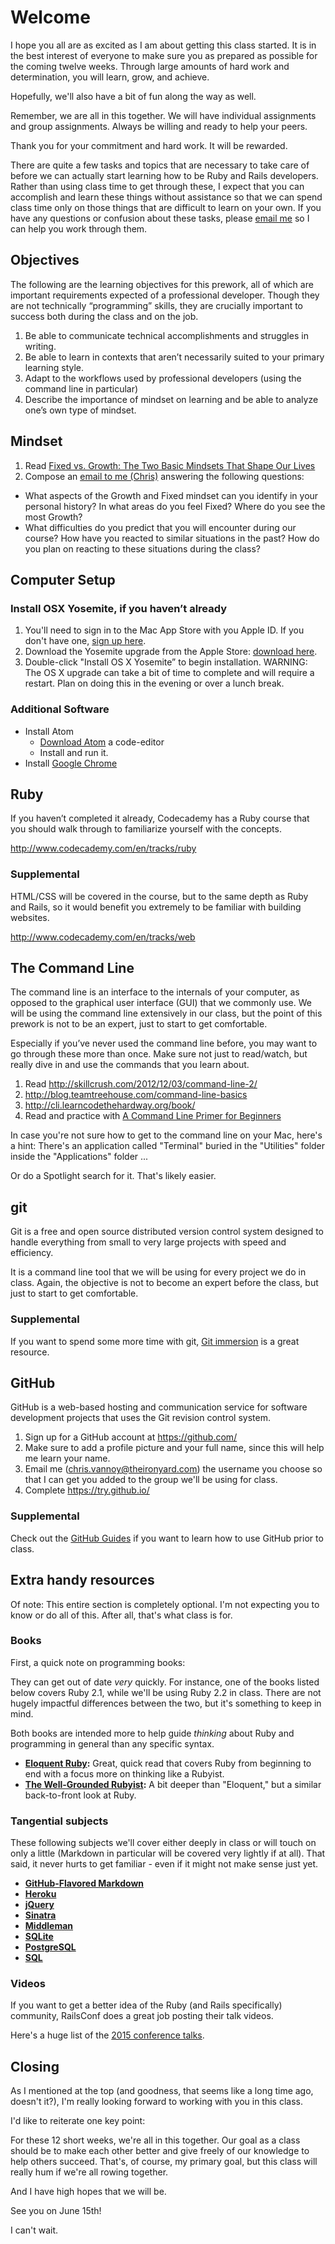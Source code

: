 # Welcome
I hope you all are as excited as I am about getting this class started. It is in the best interest of everyone to make sure you as prepared as possible for the coming twelve weeks. Through large amounts of hard work and determination, you will learn, grow, and achieve.

Hopefully, we'll also have a bit of fun along the way as well.

Remember, we are all in this together. We will have individual assignments and group assignments. Always be willing and ready to help your peers.

Thank you for your commitment and hard work. It will be rewarded.

There are quite a few tasks and topics that are necessary to take care of before we can actually start learning how to be Ruby and Rails developers. Rather than using class time to get through these, I expect that you can accomplish and learn these things without assistance so that we can spend class time only on those things that are difficult to learn on your own. If you have any questions or confusion about these tasks, please [email me](mailto:chris.vannoy@theironyard.com) so I can help you work through them.

## Objectives
The following are the learning objectives for this prework, all of which are important requirements expected of a professional developer. Though they are not technically “programming” skills, they are crucially important to success both during the class and on the job.

1. Be able to communicate technical accomplishments and struggles in writing.
2. Be able to learn in contexts that aren’t necessarily suited to your primary learning style.
3. Adapt to the workflows used by professional developers (using the command line in particular)
4. Describe the importance of mindset on learning and be able to analyze one’s own type of mindset.

## Mindset
1. Read [Fixed vs. Growth: The Two Basic Mindsets That Shape Our Lives](http://www.brainpickings.org/2014/01/29/carol-dweck-mindset/)
2. Compose an [email to me (Chris)](mailto:chris.vannoy@theironyard.com) answering the following questions:
- What aspects of the Growth and Fixed mindset can you identify in your personal history? In what areas do you feel Fixed? Where do you see the most Growth?
- What difficulties do you predict that you will encounter during our course? How have you reacted to similar situations in the past? How do you plan on reacting to these situations during the class?

## Computer Setup
### Install OSX Yosemite, if you haven’t already
1.	You'll need to sign in to the Mac App Store with you Apple ID. If you don't have one, [sign up here](https://appleid.apple.com/).
2.	Download the Yosemite upgrade from the Apple Store: [download here](https://itunes.apple.com/us/app/os-x-yosemite/id915041082?mt=12).
3.	Double-click "Install OS X Yosemite” to begin installation.
WARNING: The OS X upgrade can take a bit of time to complete and will require a restart. Plan on doing this in the evening or over a lunch break.

### Additional Software
* Install Atom
  * [Download Atom](https://atom.io) a code-editor
  * Install and run it.
* Install [Google Chrome](https://www.google.com/intl/en/chrome/browser/)


## Ruby
If you haven’t completed it already, Codecademy has a Ruby course that you should walk through to familiarize yourself with the concepts.

<http://www.codecademy.com/en/tracks/ruby>

### Supplemental
HTML/CSS will be covered in the course, but to the same depth as Ruby and Rails, so it would benefit you extremely to be familiar with building websites.

<http://www.codecademy.com/en/tracks/web>

## The Command Line
The command line is an interface to the internals of your computer, as opposed to the graphical user interface (GUI) that we commonly use. We will be using the command line extensively in our class, but the point of this prework is not to be an expert, just to start to get comfortable.

Especially if you’ve never used the command line before, you may want to go through these more than once. Make sure not just to read/watch, but really dive in and use the commands that you learn about.

1. Read <http://skillcrush.com/2012/12/03/command-line-2/>
2. <http://blog.teamtreehouse.com/command-line-basics>
3. <http://cli.learncodethehardway.org/book/>
4. Read and practice with [A Command Line Primer for Beginners](http://lifehacker.com/5633909/who-needs-a-mouse-learn-to-use-the-command-li…)

In case you're not sure how to get to the command line on your Mac, here's a hint: There's an application called "Terminal" buried in the "Utilities" folder inside the "Applications" folder ...

Or do a Spotlight search for it. That's likely easier.

## git
Git is a free and open source distributed version control system designed to handle everything from small to very large projects with speed and efficiency.

It is a command line tool that we will be using for every project we do in class. Again, the objective is not to become an expert before the class, but just to start to get comfortable.

### Supplemental
If you want to spend some more time with git, [Git immersion](http://gitimmersion.com/) is a great resource.

## GitHub
GitHub is a web-based hosting and communication service for software development projects that uses the Git revision control system.

1. Sign up for a GitHub account at <https://github.com/>
2. Make sure to add a profile picture and your full name, since this will help me learn your name.
3. Email me ([chris.vannoy@theironyard.com](mailto:chris.vannoy@theironyard.com)) the username you choose so that I can get you added to the group we'll be using for class.
4. Complete <https://try.github.io/>

### Supplemental
Check out the [GitHub Guides](https://guides.github.com/) if you want to learn how to use GitHub prior to class.

## Extra handy resources

Of note: This entire section is completely optional. I'm not expecting you to know or do all of this. After all, that's what class is for.

### Books

First, a quick note on programming books:

They can get out of date _very_ quickly. For instance, one of the books listed below covers Ruby 2.1, while we'll be using Ruby 2.2 in class. There are not hugely impactful differences between the two, but it's something to keep in mind.

Both books are intended more to help guide _thinking_ about Ruby and programming in general than any specific syntax.

* **[Eloquent Ruby](http://www.amazon.com/Eloquent-Ruby-Addison-Wesley-Professional/dp/0321584104/ref=sr_1_1?ie=UTF8&qid=1431654647&sr=8-1&keywords=eloquent+ruby):** Great, quick read that covers Ruby from beginning to end with a focus more on thinking like a Rubyist.
* **[The Well-Grounded Rubyist](http://www.amazon.com/Well-Grounded-Rubyist-David-Black/dp/1617291692/ref=sr_1_1?ie=UTF8&qid=1431660063&sr=8-1&keywords=well-grounded+rubyist):** A bit deeper than "Eloquent," but a similar back-to-front look at Ruby.

### Tangential subjects

These following subjects we'll cover either deeply in class or will touch on only a little (Markdown in particular will be covered very lightly if at all). That said, it never hurts to get familiar - even if it might not make sense just yet.

* **[GitHub-Flavored Markdown](https://help.github.com/articles/github-flavored-markdown/)**
* **[Heroku](https://www.heroku.com)**
* **[jQuery](https://jquery.com)**
* **[Sinatra](http://www.sinatrarb.com)**
* **[Middleman](https://middlemanapp.com)**
* **[SQLite](https://www.sqlite.org)**
* **[PostgreSQL](http://www.postgresql.org)**
* **[SQL](http://www.sqlteaching.com)**

### Videos

If you want to get a better idea of the Ruby (and Rails specifically) community, RailsConf does a great job posting their talk videos.

Here's a huge list of the [2015 conference talks](http://confreaks.tv/events/railsconf2015).

## Closing

As I mentioned at the top (and goodness, that seems like a long time ago, doesn't it?), I'm really looking forward to working with you in this class.

I'd like to reiterate one key point:

For these 12 short weeks, we're all in this together. Our goal as a class should be to make each other better and give freely of our knowledge to help others succeed. That's, of course, my primary goal, but this class will really hum if we're all rowing together.

And I have high hopes that we will be.

See you on June 15th!

I can't wait.
